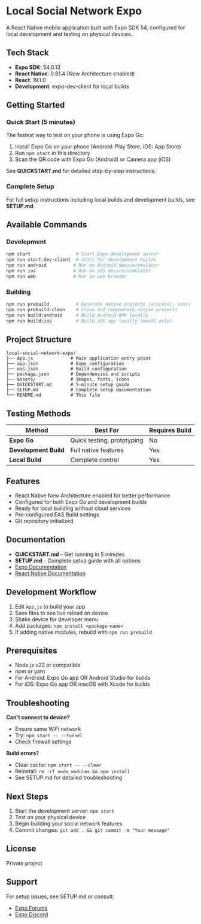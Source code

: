 # Local Social Network Expo

A React Native mobile application built with Expo SDK 54, configured for local development and testing on physical devices.

## Tech Stack

- **Expo SDK**: 54.0.13
- **React Native**: 0.81.4 (New Architecture enabled)
- **React**: 19.1.0
- **Development**: expo-dev-client for local builds

## Getting Started

### Quick Start (5 minutes)

The fastest way to test on your phone is using Expo Go:

1. Install Expo Go on your phone (Android: Play Store, iOS: App Store)
2. Run `npm start` in this directory
3. Scan the QR code with Expo Go (Android) or Camera app (iOS)

See **QUICKSTART.md** for detailed step-by-step instructions.

### Complete Setup

For full setup instructions including local builds and development builds, see **SETUP.md**.

## Available Commands

### Development
```bash
npm start                 # Start Expo development server
npm run start:dev-client  # Start for development builds
npm run android          # Run on Android device/emulator
npm run ios              # Run on iOS device/simulator
npm run web              # Run in web browser
```

### Building
```bash
npm run prebuild          # Generate native projects (android/, ios/)
npm run prebuild:clean    # Clean and regenerate native projects
npm run build:android     # Build Android APK locally
npm run build:ios         # Build iOS app locally (macOS only)
```

## Project Structure

```
local-social-network-expo/
├── App.js              # Main application entry point
├── app.json            # Expo configuration
├── eas.json            # Build configuration
├── package.json        # Dependencies and scripts
├── assets/             # Images, fonts, icons
├── QUICKSTART.md       # 5-minute setup guide
├── SETUP.md            # Complete setup documentation
└── README.md           # This file
```

## Testing Methods

| Method | Best For | Requires Build |
|--------|----------|----------------|
| **Expo Go** | Quick testing, prototyping | No |
| **Development Build** | Full native features | Yes |
| **Local Build** | Complete control | Yes |

## Features

- React Native New Architecture enabled for better performance
- Configured for both Expo Go and development builds
- Ready for local building without cloud services
- Pre-configured EAS Build settings
- Git repository initialized

## Documentation

- **QUICKSTART.md** - Get running in 5 minutes
- **SETUP.md** - Complete setup guide with all options
- [Expo Documentation](https://docs.expo.dev)
- [React Native Documentation](https://reactnative.dev)

## Development Workflow

1. Edit `App.js` to build your app
2. Save files to see live reload on device
3. Shake device for developer menu
4. Add packages: `npm install <package-name>`
5. If adding native modules, rebuild with `npm run prebuild`

## Prerequisites

- Node.js v22 or compatible
- npm or yarn
- For Android: Expo Go app OR Android Studio for builds
- For iOS: Expo Go app OR macOS with Xcode for builds

## Troubleshooting

**Can't connect to device?**
- Ensure same WiFi network
- Try: `npm start -- --tunnel`
- Check firewall settings

**Build errors?**
- Clear cache: `npm start -- --clear`
- Reinstall: `rm -rf node_modules && npm install`
- See SETUP.md for detailed troubleshooting

## Next Steps

1. Start the development server: `npm start`
2. Test on your physical device
3. Begin building your social network features
4. Commit changes: `git add . && git commit -m "Your message"`

## License

Private project

## Support

For setup issues, see SETUP.md or consult:
- [Expo Forums](https://forums.expo.dev)
- [Expo Discord](https://chat.expo.dev)
